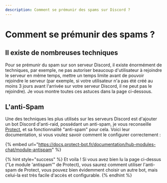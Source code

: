 ```yaml
---
description: Comment se prémunir des spams sur Discord ?
---
```


# Comment se prémunir des spams ?

## Il existe de nombreuses techniques

Pour se prémunir du spam sur son serveur Discord, il existe énormément de techniques, par exemple, ne pas autoriser beaucoup d'utilisateur à rejoindre le serveur en même temps, mettre un temps limite avant de pouvoir rejoindre le serveur \(par exemple, si votre utilisateur n'a pas été créé au moins 3 jours avant l'arrivée sur votre serveur Discord, il ne peut pas le rejoindre\). Je vous montre toutes ces astuces dans la page ci-dessous.

## L'anti-Spam

Une des techniques les plus utilisés sur les serveurs Discord est d'ajouter un bot Discord d'anti-raid, possédant un anti-spam, je vous reconseille [Protect](https://protect-bot.fr/), et sa fonctionnalité "anti-spam" pour cela. Voici leur documentation, si vous voulez savoir comment le configurer correctement :

{% embed url="https://docs.protect-bot.fr/documentation/hub-modules-chat/module-antispam" %}

{% hint style="success" %}
Et voila ! Si vous avez bien lu la page ci-dessus \("Le module 'antispam'" de Protect\), vous saurez comment utiliser l'anti-spam de Protect, vous pouvez bien évidemment choisir un autre bot, mais celui-la est très facile d'accès et configurable.
{% endhint %}



